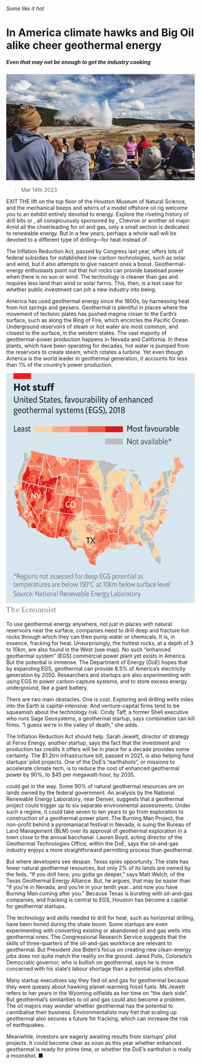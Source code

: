###### Some like it hot

# In America climate hawks and Big Oil alike cheer geothermal energy 

##### Even that may not be enough to get the industry cooking 

![image](images/20230318_USP001.jpg) 

> Mar 14th 2023 

EXIT THE lift on the top floor of the Houston Museum of Natural Science, and the mechanical beeps and whirrs of a model offshore oil rig welcome you to an exhibit entirely devoted to energy. Explore the riveting history of drill bits or , all conspicuously sponsored by , Chevron or another oil major. Amid all the cheerleading for oil and gas, only a small section is dedicated to renewable energy. But in a few years, perhaps a whole wall will be devoted to a different type of drilling—for heat instead of . 

The Inflation Reduction Act, passed by Congress last year, offers lots of federal subsidies for established low-carbon technologies, such as solar and wind, but it also attempts to give nascent ones a boost. Geothermal-energy enthusiasts point out that hot rocks can provide baseload power when there is no sun or wind. The technology is cleaner than gas and requires less land than wind or solar farms. This, then, is a test case for whether public investment can jolt a new industry into being.

America has used geothermal energy since the 1800s, by harnessing heat from hot springs and geysers. Geothermal is plentiful in places where the movement of tectonic plates has pushed magma closer to the Earth’s surface, such as along the Ring of Fire, which encircles the Pacific Ocean. Underground reservoirs of steam or hot water are most common, and closest to the surface, in the western states. The vast majority of geothermal-power production happens in Nevada and California. In these plants, which have been operating for decades, hot water is pumped from the reservoirs to create steam, which rotates a turbine. Yet even though America is the world leader in geothermal generation, it accounts for less than 1% of the country’s power production.

![image](images/20230318_USM921.png) 


To use geothermal energy anywhere, not just in places with natural reservoirs near the surface, companies need to drill deep and fracture hot rocks through which they can then pump water or chemicals. It is, in essence, fracking for heat. Unsurprisingly, the hottest rocks, at a depth of 3 to 10km, are also found in the West (see map). No such “enhanced geothermal system” (EGS) commercial power plant yet exists in America. But the potential is immense. The Department of Energy (DoE) hopes that by expanding EGS, geothermal can provide 8.5% of America’s electricity generation by 2050. Researchers and startups are also experimenting with using EGS to power carbon-capture systems, and to store excess energy underground, like a giant battery.

There are two main obstacles. One is cost. Exploring and drilling wells miles into the Earth is capital-intensive. And venture-capital firms tend to be squeamish about the technology risk. Cindy Taff, a former Shell executive who runs Sage Geosystems, a geothermal startup, says combination can kill firms. “I guess we’re in the valley of death,” she adds. 

The Inflation Reduction Act should help. Sarah Jewett, director of strategy at Fervo Energy, another startup, says the fact that the investment and production tax credits it offers will be in place for a decade provides some certainty. The $1.2trn infrastructure bill, passed in 2021, is also helping fund startups’ pilot projects. One of the DoE’s “earthshots”, or missions to accelerate climate tech, is to reduce the cost of enhanced geothermal power by 90%, to $45 per megawatt-hour, by 2035.

 could get in the way. Some 90% of natural geothermal resources are on lands owned by the federal government. An analysis by the National Renewable Energy Laboratory, near Denver, suggests that a geothermal project could trigger up to six separate environmental assessments. Under such a regime, it could take seven to ten years to go from exploration to construction of a geothermal power plant. The Burning Man Project, the non-profit behind a pyromaniacal festival in Nevada, is suing the Bureau of Land Management (BLM) over its approval of geothermal exploration in a town close to the annual bacchanal. Lauren Boyd, acting director of the Geothermal Technologies Office, within the DoE, says the oil-and-gas industry enjoys a more straightforward permitting process than geothermal. 

But where developers see despair, Texas spies opportunity. The state has fewer natural geothermal resources, but only 2% of its lands are owned by the feds. “If you drill here, you gotta go deeper,” says Matt Welch, of the Texas Geothermal Energy Alliance. But, he argues, that may be easier than “if you’re in Nevada, and you’re in your tenth year…and now you have Burning Man coming after you.” Because Texas is bursting with oil-and-gas companies, and fracking is central to EGS, Houston has become a capital for geothermal startups. 

The technology and skills needed to drill for heat, such as horizontal drilling, have been honed during the shale boom. Some startups are even experimenting with converting existing or abandoned oil and gas wells into geothermal ones. The Congressional Research Service suggests that the skills of three-quarters of the oil-and-gas workforce are relevant to geothermal. But President Joe Biden’s focus on creating new clean-energy jobs does not quite match the reality on the ground. Jared Polis, Colorado’s Democratic governor, who is bullish on geothermal, says he is more concerned with his state’s labour shortage than a potential jobs shortfall.

Many startup executives say they fled oil and gas for geothermal because they were queasy about hawking planet-warming fossil fuels. Ms Jewett refers to her years in the Wyoming oilfields as her time on “the dark side”. But geothermal’s similarities to oil and gas could also become a problem. The oil majors may wonder whether geothermal has the potential to cannibalise their business. Environmentalists may fret that scaling up geothermal also secures a future for fracking, which can increase the risk of earthquakes. 

Meanwhile, investors are eagerly awaiting results from startups’ pilot projects. It could become clear as soon as this year whether enhanced geothermal is ready for prime time, or whether the DoE’s earthshot is really a moonshot. ■



